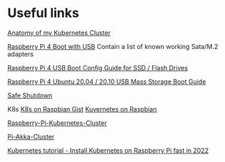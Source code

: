 # Useful links

[Anatomy of my Kubernetes Cluster](https://ttt.io/anatomy-of-my-kubernetes-cluster)

[Raspberry Pi 4 Boot with USB](https://crosstalksolutions.com/raspberry-pi-4-boot-with-usb/)
Contain a list of known working Sata/M.2 adapters

[Raspberry Pi 4 USB Boot Config Guide for SSD / Flash Drives](https://jamesachambers.com/raspberry-pi-4-usb-boot-config-guide-for-ssd-flash-drives/)

[Raspberry Pi 4 Ubuntu 20.04 / 20.10 USB Mass Storage Boot Guide](https://jamesachambers.com/raspberry-pi-4-ubuntu-20-04-usb-mass-storage-boot-guide/)

[Safe Shutdown](https://learn.sparkfun.com/tutorials/raspberry-pi-safe-reboot-and-shutdown-button/)

K8s
[K8s on Raspbian Gist](https://gist.github.com/alexellis/fdbc90de7691a1b9edb545c17da2d975)
[Kuvernetes on Raspbian](https://github.com/alexellis/k8s-on-raspbian)

[Raspberry-Pi-Kubernetes-Cluster](https://github.com/gloveboxes/Raspberry-Pi-Kubernetes-Cluster/actions)

[Pi-Akka-Cluster](https://github.com/lightbend/Pi-Akka-Cluster)

[Kubernetes tutorial - Install Kubernetes on Raspberry Pi fast in 2022](https://www.youtube.com/watch?v=rOXkutK8ANc)

